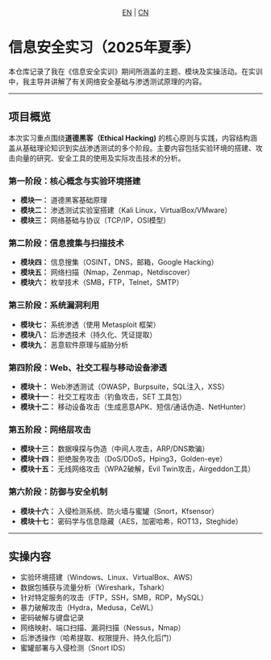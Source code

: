 <p align="center">
    <a href="https://github.com/8ORUZ7/infosec-internship/blob/main/README.md">EN</a>  |  
    <a href="https://github.com/8ORUZ7/infosec-internship/blob/main/READMECN.md">CN</a>
</p>

# 信息安全实习（2025年夏季）

本仓库记录了我在《信息安全实训》期间所涵盖的主题、模块及实操活动。在实训中，我主导并讲解了有关网络安全基础与渗透测试原理的内容。

---

## 项目概览

本次实习重点围绕**道德黑客（Ethical Hacking)** 的核心原则与实践，内容结构涵盖从基础理论知识到实战渗透测试的多个阶段。主要内容包括实验环境的搭建、攻击向量的研究、安全工具的使用及实际攻击技术的分析。

### 第一阶段：核心概念与实验环境搭建
- **模块一：** 道德黑客基础原理
- **模块二：** 渗透测试实验室搭建（Kali Linux，VirtualBox/VMware）
- **模块三：** 网络基础与协议（TCP/IP，OSI模型）

### 第二阶段：信息搜集与扫描技术
- **模块四：** 信息搜集（OSINT，DNS，邮箱，Google Hacking）
- **模块五：** 网络扫描（Nmap，Zenmap，Netdiscover）
- **模块六：** 枚举技术（SMB，FTP，Telnet，SMTP）

### 第三阶段：系统漏洞利用
- **模块七：** 系统渗透（使用 Metasploit 框架）
- **模块八：** 后渗透技术（持久化、凭证提取）
- **模块九：** 恶意软件原理与威胁分析

### 第四阶段：Web、社交工程与移动设备渗透
- **模块十：** Web渗透测试（OWASP，Burpsuite，SQL注入，XSS）
- **模块十一：** 社交工程攻击（钓鱼攻击，SET 工具包）
- **模块十二：** 移动设备攻击（生成恶意APK、短信/通话伪造、NetHunter）

### 第五阶段：网络层攻击
- **模块十三：** 数据嗅探与伪造（中间人攻击，ARP/DNS欺骗）
- **模块十四：** 拒绝服务攻击（DoS/DDoS，Hping3，Golden-eye）
- **模块十五：** 无线网络攻击（WPA2破解，Evil Twin攻击，Airgeddon工具）

### 第六阶段：防御与安全机制
- **模块十六：** 入侵检测系统、防火墙与蜜罐（Snort，Kfsensor）
- **模块十七：** 密码学与信息隐藏（AES，加密哈希，ROT13，Steghide）

---

## 实操内容

- 实验环境搭建（Windows、Linux、VirtualBox、AWS）
- 数据包捕获与流量分析（Wireshark，Tshark）
- 针对特定服务的攻击（FTP，SSH，SMB，RDP，MySQL）
- 暴力破解攻击（Hydra，Medusa，CeWL）
- 密码破解与键盘记录
- 网络映射、端口扫描、漏洞扫描（Nessus，Nmap）
- 后渗透操作（哈希提取、权限提升、持久化后门）
- 蜜罐部署与入侵检测（Snort IDS）

